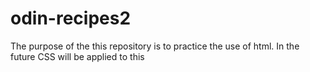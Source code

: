 # odin-recipes2

The purpose of the this repository is to practice the use of html.
In the future CSS will be applied to this
